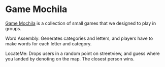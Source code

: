# Game Mochila
[Game Mochila](https://graziosog.github.io/game-mochila/) is a collection of small games that we designed to play in groups. 

Word Assembly: Generates categories and letters, and players have to make words for each letter and category.

LocateMe: Drops users in a random point on streetview, and guess where you landed by denoting on the map. The closest person wins.
